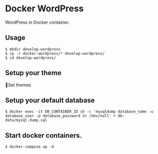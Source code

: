 # Docker WordPress

WordPress in Docker container.

## Usage

```
$ mkdir develop-wordpress
$ cp -r docker-wordpress/* develop-wordpress/
$ cd develop-wordpress/
```

## Setup your theme
Set themes

## Setup your default database

```
$ docker exec -it DB_CONTAINER_ID sh -c 'mysqldump database_name -u database_user -p database_password 2> /dev/null' > db-data/mysql.dump.sql
```

## Start docker containers.

```
$ docker-compose up -d
```